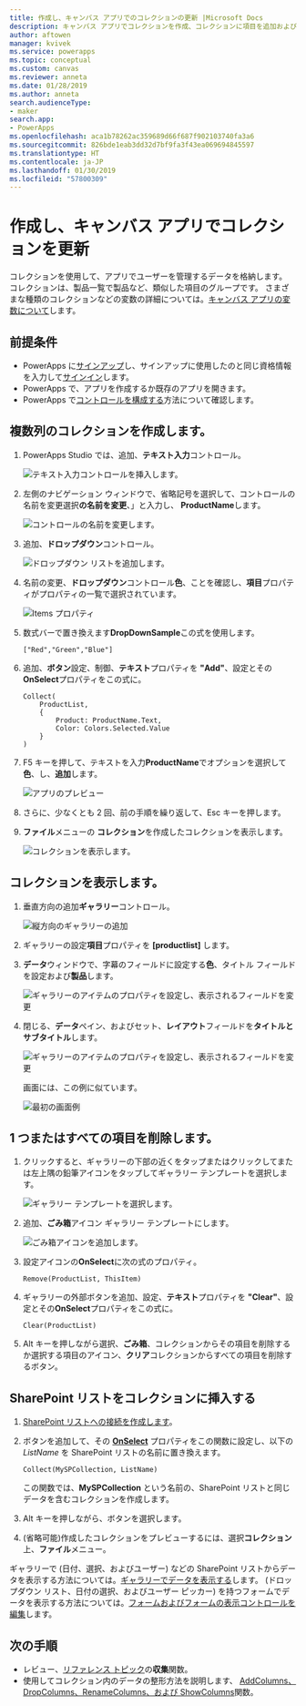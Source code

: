 ```yaml
---
title: 作成し、キャンバス アプリでのコレクションの更新 |Microsoft Docs
description: キャンバス アプリでコレクションを作成、コレクションに項目を追加およびそこから 1 つまたはすべての項目を削除
author: aftowen
manager: kvivek
ms.service: powerapps
ms.topic: conceptual
ms.custom: canvas
ms.reviewer: anneta
ms.date: 01/28/2019
ms.author: anneta
search.audienceType:
- maker
search.app:
- PowerApps
ms.openlocfilehash: aca1b78262ac359689d66f687f902103740fa3a6
ms.sourcegitcommit: 826bde1eab3dd32d7bf9fa3f43ea069694845597
ms.translationtype: HT
ms.contentlocale: ja-JP
ms.lasthandoff: 01/30/2019
ms.locfileid: "57800309"
---
```

# <a name="create-and-update-a-collection-in-a-canvas-app"></a>作成し、キャンバス アプリでコレクションを更新

コレクションを使用して、アプリでユーザーを管理するデータを格納します。 コレクションは、製品一覧で製品など、類似した項目のグループです。 さまざまな種類のコレクションなどの変数の詳細については。[キャンバス アプリの変数について](working-with-variables.md)します。

## <a name="prerequisites"></a>前提条件

- PowerApps に[サインアップ](../signup-for-powerapps.md)し、サインアップに使用したのと同じ資格情報を入力して[サインイン](https://web.powerapps.com?utm_source=padocs&utm_medium=linkinadoc&utm_campaign=referralsfromdoc)します。
- PowerApps で、アプリを作成するか既存のアプリを開きます。
- PowerApps で[コントロールを構成する](add-configure-controls.md)方法について確認します。

## <a name="create-a-multicolumn-collection"></a>複数列のコレクションを作成します。

1. PowerApps Studio では、追加、**テキスト入力**コントロール。

    ![テキスト入力コントロールを挿入します。](./media/create-update-collection/add-textbox.png)

1. 左側のナビゲーション ウィンドウで、省略記号を選択して、コントロールの名前を変更選択**の名前を変更**、」と入力し、 **ProductName**します。

    ![コントロールの名前を変更します。](./media/create-update-collection/rename-textbox.png)

1. 追加、**ドロップダウン**コントロール。

    ![ドロップダウン リストを追加します。](./media/create-update-collection/add-dropdown.png)

1. 名前の変更、**ドロップダウン**コントロール**色**、ことを確認し、**項目**プロパティがプロパティの一覧で選択されています。

    ![Items プロパティ](./media/create-update-collection/items-property.png)

1. 数式バーで置き換えます**DropDownSample**この式を使用します。

    `["Red","Green","Blue"]`

1. 追加、**ボタン**設定、制御、**テキスト**プロパティを **"Add"**、設定とその**OnSelect**プロパティをこの式に。

    ```powerapps-dot
    Collect(
        ProductList,
        {
            Product: ProductName.Text,
            Color: Colors.Selected.Value
        }
    )
    ```

1. F5 キーを押して、テキストを入力**ProductName**でオプションを選択して**色**、し、**追加**します。

    ![アプリのプレビュー](./media/create-update-collection/preview-add.png)

1. さらに、少なくとも 2 回、前の手順を繰り返して、Esc キーを押します。

1. **ファイル**メニューの **コレクション**を作成したコレクションを表示します。

    ![コレクションを表示します。](./media/create-update-collection/show-collection.png)

## <a name="show-a-collection"></a>コレクションを表示します。

1. 垂直方向の追加**ギャラリー**コントロール。

    ![縦方向のギャラリーの追加](./media/create-update-collection/add-gallery.png)

1. ギャラリーの設定**項目**プロパティを **[productlist]** します。

1. **データ**ウィンドウで、字幕のフィールドに設定する**色**、タイトル フィールドを設定および**製品**します。

    ![ギャラリーのアイテムのプロパティを設定し、表示されるフィールドを変更](./media/create-update-collection/configure-gallery.png)

1. 閉じる、**データ**ペイン、およびセット、**レイアウト**フィールドを**タイトルとサブタイトル**します。

    ![ギャラリーのアイテムのプロパティを設定し、表示されるフィールドを変更](./media/create-update-collection/change-layout.png)

    画面には、この例に似ています。

    ![最初の画面例](./media/create-update-collection/screen-example1.png)

## <a name="remove-one-or-all-items"></a>1 つまたはすべての項目を削除します。

1. クリックすると、ギャラリーの下部の近くをタップまたはクリックしてまたは左上隅の鉛筆アイコンをタップしてギャラリー テンプレートを選択します。

    ![ギャラリー テンプレートを選択します。](./media/create-update-collection/select-template.png)

1. 追加、**ごみ箱**アイコン ギャラリー テンプレートにします。

    ![ごみ箱アイコンを追加します。](./media/create-update-collection/trash-icon.png)

1. 設定アイコンの**OnSelect**に次の式のプロパティ。

    `Remove(ProductList, ThisItem)`

1. ギャラリーの外部ボタンを追加、設定、**テキスト**プロパティを **"Clear"**、設定とその**OnSelect**プロパティをこの式に。

    `Clear(ProductList)`

1. Alt キーを押しながら選択、**ごみ箱**、コレクションからその項目を削除するか選択する項目のアイコン、**クリア**コレクションからすべての項目を削除するボタン。

## <a name="put-a-sharepoint-list-into-a-collection"></a>SharePoint リストをコレクションに挿入する

1. [SharePoint リストへの接続を作成します](connect-to-sharepoint.md)。

1. ボタンを追加して、その **[OnSelect](controls/properties-core.md)** プロパティをこの関数に設定し、以下の *ListName* を SharePoint リストの名前に置き換えます。<br>

    `Collect(MySPCollection, ListName)`

    この関数では、**MySPCollection** という名前の、SharePoint リストと同じデータを含むコレクションを作成します。

1. Alt キーを押しながら、ボタンを選択します。

1. (省略可能)作成したコレクションをプレビューするには、選択**コレクション**上、**ファイル**メニュー。

ギャラリーで (日付、選択、およびユーザー) などの SharePoint リストからデータを表示する方法については。[ギャラリーでデータを表示する](connections/connection-sharepoint-online.md#show-data-in-a-gallery)します。 (ドロップダウン リスト、日付の選択、およびユーザー ピッカー) を持つフォームでデータを表示する方法については。[フォームおよびフォームの表示コントロールを編集](controls/control-form-detail.md)します。

## <a name="next-steps"></a>次の手順

- レビュー、[リファレンス トピック](functions/function-clear-collect-clearcollect.md)の**収集**関数。
- 使用してコレクション内のデータの整形方法を説明します、 [AddColumns、DropColumns、RenameColumns、および ShowColumns](functions/function-table-shaping.md)関数。
